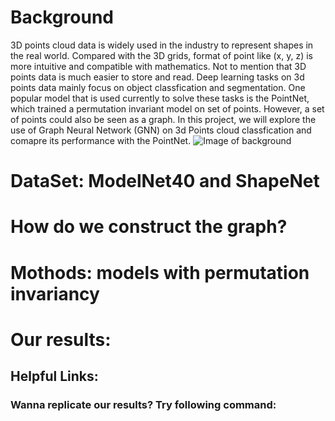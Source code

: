 # Background
3D points cloud data is widely used in the industry to represent shapes in the real world. Compared with the 3D grids, format of point like (x, y, z) is more intuitive and compatible with mathematics. Not to mention that 3D points data is much easier to store and read. Deep learning tasks on 3d points data mainly focus on object classfication and segmentation. One popular model that is used currently to solve these tasks is the PointNet, which trained a permutation invariant model on set of points. However, a set of points could also be seen as a graph. In this project, we will explore the use of Graph Neural Network (GNN) on 3d Points cloud classfication and comapre its performance with the PointNet. 
![Image of background](https://raw.githubusercontent.com/ctwayen/Graph-Neural-Network-on-3D-Points/main/images/background.PNG)

# DataSet: ModelNet40 and ShapeNet

# How do we construct the graph?

# Mothods: models with permutation invariancy

# Our results:

## Helpful Links:

### Wanna replicate our results? Try following command: